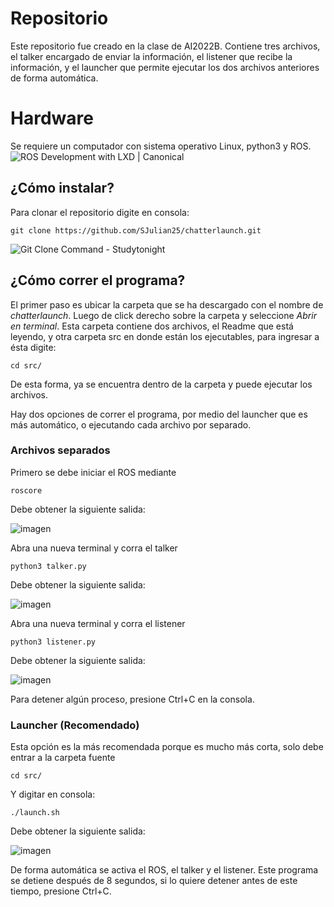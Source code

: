 # Repositorio
Este repositorio fue creado en la clase de AI2022B. Contiene tres archivos, el talker encargado de enviar la información, el listener que recibe la información, y el launcher que permite ejecutar los dos archivos anteriores de forma automática. 


# Hardware 

Se requiere un computador con sistema operativo Linux, python3 y ROS.
![ROS Development with LXD | Canonical](https://res.cloudinary.com/canonical/image/fetch/f_auto,q_auto,fl_sanitize,c_fill,w_720/https://ubuntu.com/wp-content/uploads/9080/Ubuntu-robotics1.jpg)

## ¿Cómo instalar?

Para clonar el repositorio digite en consola:

    git clone https://github.com/SJulian25/chatterlaunch.git
![Git Clone Command - Studytonight](https://s3.ap-south-1.amazonaws.com/s3.studytonight.com/tutorials/uploads/pictures/1623155541-103268.png)
## ¿Cómo correr el programa?

El primer paso es ubicar la carpeta que se ha descargado con el nombre de *chatterlaunch*. Luego de click derecho sobre la carpeta y seleccione *Abrir en terminal*. Esta carpeta contiene dos archivos, el Readme que está leyendo, y otra carpeta src en donde están los ejecutables, para ingresar a ésta digite:

    cd src/

De esta forma, ya se encuentra dentro de la carpeta y puede ejecutar los archivos.

Hay dos opciones de correr el programa, por medio del launcher que es más automático, o ejecutando cada archivo por separado. 

### Archivos separados
Primero se debe iniciar el ROS mediante 

    roscore

Debe obtener la siguiente salida:

![imagen](https://user-images.githubusercontent.com/72929394/186442165-3bb085af-cc46-4e84-897c-f52881dbffb4.png)


Abra una nueva terminal y corra el talker

    python3 talker.py

Debe obtener la siguiente salida:

![imagen](https://user-images.githubusercontent.com/72929394/186442079-f817a28a-92da-4aa9-81d3-474b78b590c0.png)

Abra una nueva terminal y corra el listener

    python3 listener.py

Debe obtener la siguiente salida:

![imagen](https://user-images.githubusercontent.com/72929394/186442760-bd101c19-a38d-4efc-b62b-f532daff89c4.png)

Para detener algún proceso, presione Ctrl+C en la consola.

### Launcher (Recomendado)

Esta opción es la más recomendada porque es mucho más corta, solo debe entrar a la carpeta fuente

    cd src/
    
Y digitar en consola:

    ./launch.sh
 
Debe obtener la siguiente salida:

![imagen](https://user-images.githubusercontent.com/72929394/186443516-8a60b68f-01fd-491a-a700-e322f9d6ee4c.png)

De forma automática se activa el ROS, el talker y el listener. Este programa se detiene después de 8 segundos, si lo quiere detener antes de este tiempo, presione Ctrl+C.

